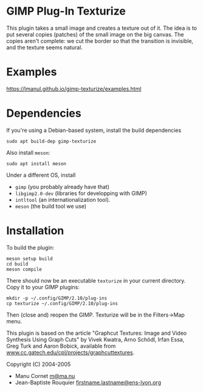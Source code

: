 # GIMP Plug-In Texturize

This plugin takes a small image and creates a texture out of it.  The idea is to
put several copies (patches) of the small image on the big canvas. The copies
aren't complete: we cut the border so that the transition is invisible, and the
texture seems natural.

# Examples

https://lmanul.github.io/gimp-texturize/examples.html

# Dependencies

If you're using a Debian-based system, install the build dependencies

    sudo apt build-dep gimp-texturize

Also install `meson`:

    sudo apt install meson

Under a different OS, install
- `gimp` (you probably already have that)
- `libgimp2.0-dev` (libraries for developping with GIMP)
- `intltool` (an internationalization tool).
- `meson` (the build tool we use)

# Installation

To build the plugin:

    meson setup build
    cd build
    meson compile

There should now be an executable `texturize` in your current directory.
Copy it to your GIMP plugins:

    mkdir -p ~/.config/GIMP/2.10/plug-ins
    cp texturize ~/.config/GIMP/2.10/plug-ins

Then (close and) reopen the GIMP. Texturize will be in the Filters->Map menu.


This plugin is based on the article "Graphcut Textures: Image and Video Synthesis Using
Graph Cuts" by Vivek Kwatra, Arno Schödl, Irfan Essa, Greg Turk and Aaron
Bobick, available from www.cc.gatech.edu/cpl/projects/graphcuttextures.


Copyright (C) 2004-2005

* Manu Cornet            <m@ma.nu>
* Jean-Baptiste Rouquier <firstname.lastname@ens-lyon.org>
